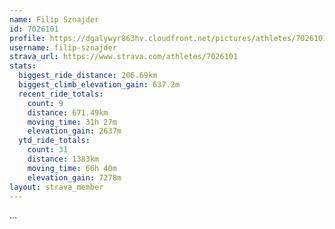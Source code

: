 ```yaml
---
name: Filip Sznajder
id: 7026101
profile: https://dgalywyr863hv.cloudfront.net/pictures/athletes/7026101/2123836/17/large.jpg
username: filip-sznajder
strava_url: https://www.strava.com/athletes/7026101
stats:
  biggest_ride_distance: 206.69km
  biggest_climb_elevation_gain: 637.2m
  recent_ride_totals:
    count: 9
    distance: 671.49km
    moving_time: 31h 27m
    elevation_gain: 2637m
  ytd_ride_totals:
    count: 31
    distance: 1383km
    moving_time: 66h 40m
    elevation_gain: 7278m
layout: strava_member
--- 
```

...
